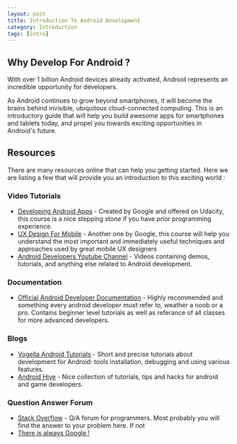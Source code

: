 ```yaml
---
layout: post
title: Introduction To Android Development
category: Introduction
tags: [intro]
---
```


## Why Develop For Android ?

With over 1 billion Android devices already activated, Android represents an incredible opportunity for developers.

As Android continues to grow beyond smartphones, it will become the brains behind invisible, ubiquitous cloud-connected computing. This is an introductory guide that will help you build awesome apps for smartphones and tablets today, and propel you towards exciting opportunities in Android's future.

## Resources

There are many resources online that can help you getting started. Here we are listing a few that will provide you an introduction to this exciting world :

### Video Tutorials

- [Developing Android Apps] - Created by Google and offered on Udacity, this course is a nice stepping stone if you have prior programming experience.
- [UX Design For Mobile] - Another one by Google, this course will help you understand the most important and immediately useful techniques and approaches used by great mobile UX designers
- [Android Developers Youtube Channel] - Videos containing demos, tutorials, and anything else related to Android development.
   
### Documentation

- [Official Android Developer Documentation] - Highly recommended and something every android developer must refer to, weather a noob or a pro. Contains beginner level tutorials as well as referance of all classes for more advanced developers.
 
### Blogs

- [Vogella Android Tutorials] - Short and precise tutorials about development for Android: tools installation, debugging and using various features.
- [Android Hive] - Nice collection of  tutorials, tips and hacks for android and game developers.

### Question Answer Forum

- [Stack Overflow] - Q/A forum for programmers. Most probably you will find the answer to your problem here. If not
- [There is always Google !]

[Developing Android Apps]:https://www.udacity.com/course/ud853
[UX Design For Mobile]:https://www.udacity.com/course/ud849
[Android Developers Youtube Channel]:https://www.youtube.com/user/androiddevelopers/featured
[Official Android Developer Documentation]: http://developer.android.com/training/index.html
[There is always Google !]:https://www.google.com
[Stack Overflow]:http://www.stackoverflow.com/
[Vogella Android Tutorials]:http://www.vogella.com/tutorials/android.html
[Android Hive]:http://www.androidhive.info/


